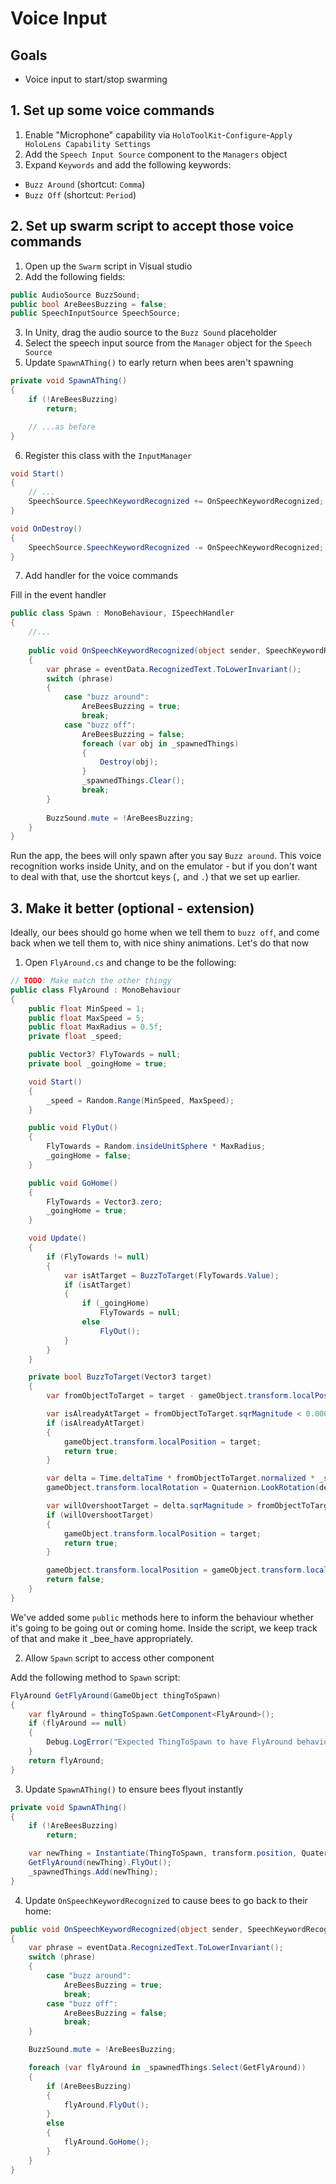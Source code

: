 # Voice Input

## Goals

* Voice input to start/stop swarming

## 1. Set up some voice commands

1. Enable "Microphone" capability via `HoloToolKit`-`Configure`-`Apply HoloLens Capability Settings`
2. Add the `Speech Input Source` component to the `Managers` object
3. Expand `Keywords` and add the following keywords:
  * `Buzz Around` (shortcut: `Comma`)
  * `Buzz Off` (shortcut: `Period`)

## 2. Set up swarm script to accept those voice commands

1. Open up the `Swarm` script in Visual studio
2. Add the following fields:

```cs
public AudioSource BuzzSound;
public bool AreBeesBuzzing = false;
public SpeechInputSource SpeechSource;
```

3. In Unity, drag the audio source to the `Buzz Sound` placeholder
4. Select the speech input source from the `Manager` object for the `Speech Source`
5. Update `SpawnAThing()` to early return when bees aren't spawning

```cs
private void SpawnAThing()
{
    if (!AreBeesBuzzing)
        return;

    // ...as before
}
```

6. Register this class with the `InputManager`

```cs
void Start()
{
    // ... 
    SpeechSource.SpeechKeywordRecognized += OnSpeechKeywordRecognized;
}

void OnDestroy()
{
    SpeechSource.SpeechKeywordRecognized -= OnSpeechKeywordRecognized;
}
```

7. Add handler for the voice commands

Fill in the event handler

```cs
public class Spawn : MonoBehaviour, ISpeechHandler
{
    //...
    
    public void OnSpeechKeywordRecognized(object sender, SpeechKeywordRecognizedEventArgs eventData)
    {
        var phrase = eventData.RecognizedText.ToLowerInvariant();
        switch (phrase)
        {
            case "buzz around":
                AreBeesBuzzing = true;
                break;
            case "buzz off":
                AreBeesBuzzing = false;
                foreach (var obj in _spawnedThings)
                {
                    Destroy(obj);
                }
                _spawnedThings.Clear();
                break;
        }
        
        BuzzSound.mute = !AreBeesBuzzing;
    }
}
```

Run the app, the bees will only spawn after you say `Buzz around`.  This voice recognition works inside Unity, and on the emulator - but if you don't want to deal with that, use the shortcut keys (`,` and `.`) that we set up earlier.

## 3. Make it better (optional - extension)

Ideally, our bees should go home when we tell them to `buzz off`, and come back when we tell them to, with nice shiny animations.  Let's do that now

1. Open `FlyAround.cs` and change to be the following:

```cs
// TODO: Make match the other thingy
public class FlyAround : MonoBehaviour
{
    public float MinSpeed = 1;
    public float MaxSpeed = 5;
    public float MaxRadius = 0.5f;
    private float _speed;

    public Vector3? FlyTowards = null;
    private bool _goingHome = true;

    void Start()
    {
        _speed = Random.Range(MinSpeed, MaxSpeed);
    }

    public void FlyOut()
    {
        FlyTowards = Random.insideUnitSphere * MaxRadius;
        _goingHome = false;
    }

    public void GoHome()
    {
        FlyTowards = Vector3.zero;
        _goingHome = true;
    }

    void Update()
    {
        if (FlyTowards != null)
        {
            var isAtTarget = BuzzToTarget(FlyTowards.Value);
            if (isAtTarget)
            {
                if (_goingHome)
                    FlyTowards = null;
                else
                    FlyOut();
            }
        }
    }

    private bool BuzzToTarget(Vector3 target)
    {
        var fromObjectToTarget = target - gameObject.transform.localPosition;

        var isAlreadyAtTarget = fromObjectToTarget.sqrMagnitude < 0.0001f;
        if (isAlreadyAtTarget)
        {
            gameObject.transform.localPosition = target;
            return true;
        }

        var delta = Time.deltaTime * fromObjectToTarget.normalized * _speed;
        gameObject.transform.localRotation = Quaternion.LookRotation(delta.normalized);

        var willOvershootTarget = delta.sqrMagnitude > fromObjectToTarget.sqrMagnitude;
        if (willOvershootTarget)
        {
            gameObject.transform.localPosition = target;
            return true;
        }

        gameObject.transform.localPosition = gameObject.transform.localPosition + delta;
        return false;
    }
}
```

We've added some `public` methods here to inform the behaviour whether it's going to be going out or coming home.  Inside the script, we keep track of that and make it _bee_have appropriately.

2. Allow `Spawn` script to access other component

Add the following method to `Spawn` script:

```cs
FlyAround GetFlyAround(GameObject thingToSpawn)
{
    var flyAround = thingToSpawn.GetComponent<FlyAround>();
    if (flyAround == null)
    {
        Debug.LogError("Expected ThingToSpawn to have FlyAround behaviour, but it did not.");
    }
    return flyAround;
}
````

3. Update `SpawnAThing()` to ensure bees flyout instantly

```cs
private void SpawnAThing()
{
    if (!AreBeesBuzzing)
        return;

    var newThing = Instantiate(ThingToSpawn, transform.position, Quaternion.identity, gameObject.transform);
    GetFlyAround(newThing).FlyOut();
    _spawnedThings.Add(newThing);
}
```

4. Update `OnSpeechKeywordRecognized` to cause bees to go back to their home:

```cs
public void OnSpeechKeywordRecognized(object sender, SpeechKeywordRecognizedEventArgs eventData)
{
    var phrase = eventData.RecognizedText.ToLowerInvariant();
    switch (phrase)
    {
        case "buzz around":
            AreBeesBuzzing = true;
            break;
        case "buzz off":
            AreBeesBuzzing = false;
            break;
    }

    BuzzSound.mute = !AreBeesBuzzing;

    foreach (var flyAround in _spawnedThings.Select(GetFlyAround))
    {
        if (AreBeesBuzzing)
        {
            flyAround.FlyOut();
        }
        else
        {
            flyAround.GoHome();
        }
    }
}
```